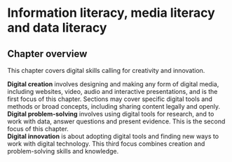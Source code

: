 # Information literacy, media literacy and data literacy

## Chapter overview

This chapter covers digital skills calling for creativity and innovation.

**Digital creation** involves designing and making any form of digital media, including websites, video, audio and interactive presentations, and is the first focus of this chapter. Sections may cover specific digital tools and methods or broad concepts, including sharing content legally and openly.     
**Digital problem-solving** involves using digital tools for research, and to work with data, answer questions and present evidence. This is the second focus of this chapter.   
**Digital innovation** is about adopting digital tools and finding new ways to work with digital technology. This third focus combines creation and problem-solving skills and knowledge.

